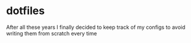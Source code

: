 # dotfiles
After all these years I finally decided to keep track of my configs to avoid writing them from scratch every time
